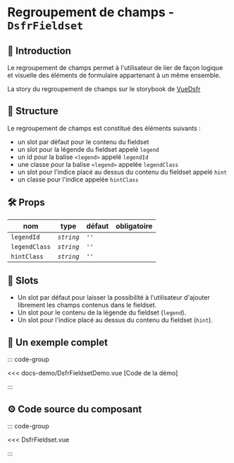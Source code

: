 # Regroupement de champs - `DsfrFieldset`

## 🌟 Introduction

Le regroupement de champs permet à l'utilisateur de lier de façon logique et visuelle des éléments de formulaire appartenant à un même ensemble.

<VIcon name="vi-file-type-storybook" /> La story du regroupement de champs sur le storybook de [VueDsfr](https://storybook.vue-ds.fr/?path=/docs/composants-dsfrfieldset--docs)

## 📐 Structure

Le regroupement de champs est constitué des éléments suivants :

- un slot par défaut pour le contenu du fieldset
- un slot pour la légende du fieldset appelé `legend`
- un id pour la balise `<legend>` appelé `legendId`
- une classe pour la balise `<legend>` appelée `legendClass`
- un slot pour l'indice placé au dessus du contenu du fieldset appelé `hint`
- un classe pour l'indice appelée `hintClass`

## 🛠️ Props

|  nom                    |   type        |  défaut          | obligatoire |
| ----------------------- | ---------     | ---------------- | --------    |
| `legendId`              | *`string`*    | `''`             |             |
| `legendClass`           | *`string`*    | `''`             |             |
| `hintClass`             | *`string`*    | `''`             |             |

## 🧩 Slots

- Un slot par défaut pour laisser la possibilité à l'utilisateur d'ajouter librement les champs contenus dans le fieldset.
- Un slot pour le contenu de la légende du fieldset (`legend`).
- Un slot pour l'indice placé au dessus du contenu du fieldset (`hint`).

## 📝 Un exemple complet

::: code-group

<Story data-title="Démo" min-h="380px">
  <DsfrFieldsetDemo />
</Story>

<<< docs-demo/DsfrFieldsetDemo.vue [Code de la démo]

:::

## ⚙️ Code source du composant

::: code-group

<<< DsfrFieldset.vue

:::

<script setup lang="ts">
import DsfrFieldsetDemo from './docs-demo/DsfrFieldsetDemo.vue'
</script>
